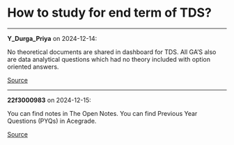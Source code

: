 # How to study for end term of TDS?


---

**Y_Durga_Priya** on 2024-12-14:

No theoretical documents are shared in dashboard for TDS. All GA’S also are data analytical questions which had no theory included with option oriented answers.

[Source](https://discourse.onlinedegree.iitm.ac.in/t/how-to-study-for-end-term-of-tds/159065/1)

---

**22f3000983** on 2024-12-15:

You can find notes in The Open Notes.
You can find Previous Year Questions (PYQs) in Acegrade.

[Source](https://discourse.onlinedegree.iitm.ac.in/t/how-to-study-for-end-term-of-tds/159065/2)